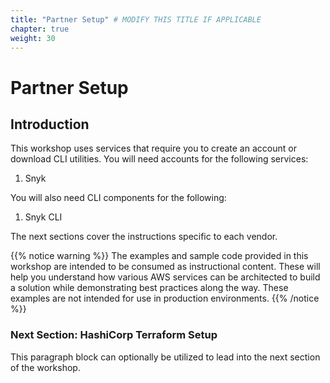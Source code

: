 ```yaml
---
title: "Partner Setup" # MODIFY THIS TITLE IF APPLICABLE
chapter: true
weight: 30
---
```


# Partner Setup <!-- MODIFY THIS HEADING -->

## Introduction <!-- MODIFY THIS SUBHEADING -->

This workshop uses services that require you to create an account or download CLI utilities.  You will need accounts for the following services:

1. Snyk

You will also need CLI components for the following:

1. Snyk CLI

The next sections cover the instructions specific to each vendor.

{{% notice warning %}}
The examples and sample code provided in this workshop are intended to be consumed as instructional content. These will help you understand how various AWS services can be architected to build a solution while demonstrating best practices along the way. These examples are not intended for use in production environments.
{{% /notice %}}

### Next Section:  HashiCorp Terraform Setup <!-- MODIFY THIS HEADING -->
This paragraph block can optionally be utilized to lead into the next section of the workshop.